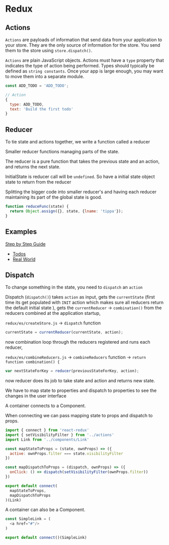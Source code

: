 # Redux

## Actions

`Actions` are payloads of information that send data from your application to your store. They are the only source of information for the store. You send them to the store using `store.dispatch()`.

`Actions` are plain JavaScript objects. Actions must have a `type` property that indicates the type of action being performed. Types should typically be defined as `string constants`. Once your app is large enough, you may want to move them into a separate module.

```js
const ADD_TODO = 'ADD_TODO';

// Action
{
  type: ADD_TODO,
  text: 'Build the first todo'
}
```

## Reducer

To tie state and actions together, we write a function called a reducer

Smaller reducer functions managing parts of the state.

The reducer is a pure function that takes the previous state and an action, and returns the next state.

InitialState is reducer call will be `undefined`. So have a initial state object state to return from the reducer

Splitting the bigger code into smaller reducer's and having each reducer maintaining its part of the global state is good.

```js
function reduceFunc(state) {
  return Object.assign({}, state, {lname: 'tippa'});
}
```

## Examples

[Step by Step Guide](https://medium.com/@rajaraodv/step-by-step-guide-to-building-react-redux-apps-using-mocks-48ca0f47f9a)

* [Todos](https://github.com/pktippa/react-redux-example-todos)
* [Real World](https://github.com/pktippa/react-redux-example-real-world)

## Dispatch

To change something in the state, you need to `dispatch` an `action`

Dispatch (`dispatch()`) takes `action` as input, gets the `currentState` (first time its get populated with `INIT` action which makes sure all reducers return the default initial state ), gets the `currentReducer` -> `combination()` from the reducers combined at the application startup, 

`redux/es/createStore.js` -> `dispatch` function

```js
currentState = currentReducer(currentState, action);
```

now combination loop through the reducers registered and runs each reducer, 

`redux/es/combineReducers.js` -> `combineReducers` function -> `return function combination() {`

```js
var nextStateForKey = reducer(previousStateForKey, action);
```

now reducer does its job to take state and action and returns new state.


We have to map state to properties and dispatch to properties to see the changes in the user interface

A container connects to a Component.

When connecting we can pass mapping state to props and dispatch to props.

```js
import { connect } from 'react-redux'
import { setVisibilityFilter } from '../actions'
import Link from '../components/Link'

const mapStateToProps = (state, ownProps) => ({
  active: ownProps.filter === state.visibilityFilter
})

const mapDispatchToProps = (dispatch, ownProps) => ({
  onClick: () => dispatch(setVisibilityFilter(ownProps.filter))
})

export default connect(
  mapStateToProps,
  mapDispatchToProps
)(Link)
```

A container can also be a Component.

```js
const SimpleLink = (
  <a href="#"/>
)

export default connect()(SimpleLink)
```